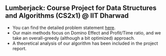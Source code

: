 ## Lumberjack: Course Project for Data Structures and Algorithms (CS2x1) @ IIT Dharwad
- You can find the detailed problem statement [here](https://www.optil.io/optilion/problem/3000).
- Our main methods focus on Domino Effect and Profit/Time ratio, and we take an overall-greedy (although a bit optimized) approach.
- A theoretical analysis of our algorithm has been included in the project report.

